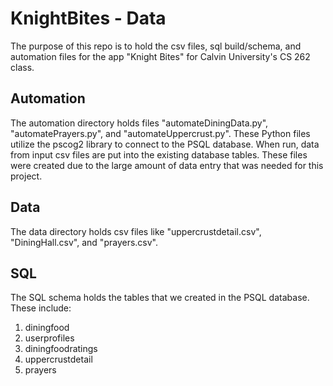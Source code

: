 # KnightBites - Data

The purpose of this repo is to hold the csv files, sql build/schema, and automation files for the app "Knight Bites" for Calvin University's CS 262 class.

## Automation

The automation directory holds files "automateDiningData.py", "automatePrayers.py", and "automateUppercrust.py". These Python files utilize the pscog2 library to connect to the PSQL database. When run, data from input csv files are put into the existing database tables. 
These files were created due to the large amount of data entry that was needed for this project. 

## Data

The data directory holds csv files like "uppercrustdetail.csv", "DiningHall.csv", and "prayers.csv". 

## SQL

The SQL schema holds the tables that we created in the PSQL database. These include: 

1. diningfood
2. userprofiles
3. diningfoodratings
4. uppercrustdetail
5. prayers

